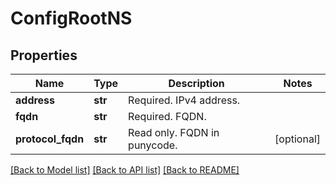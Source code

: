# ConfigRootNS

## Properties
Name | Type | Description | Notes
------------ | ------------- | ------------- | -------------
**address** | **str** | Required. IPv4 address. | 
**fqdn** | **str** | Required. FQDN. | 
**protocol_fqdn** | **str** | Read only. FQDN in punycode. | [optional] 

[[Back to Model list]](../README.md#documentation-for-models) [[Back to API list]](../README.md#documentation-for-api-endpoints) [[Back to README]](../README.md)


